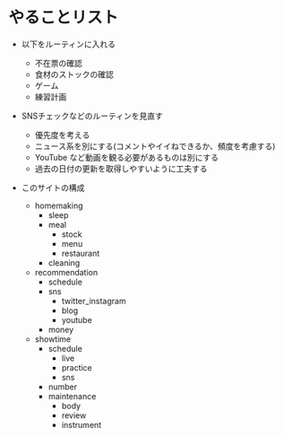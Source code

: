 # やることリスト

- 以下をルーティンに入れる
  - 不在票の確認
  - 食材のストックの確認
  - ゲーム
  - 練習計画

- SNSチェックなどのルーティンを見直す
  - 優先度を考える
  - ニュース系を別にする(コメントやイイねできるか、頻度を考慮する)
  - YouTube など動画を観る必要があるものは別にする
  - 過去の日付の更新を取得しやすいように工夫する
 
- このサイトの構成
  - homemaking
    - sleep
    - meal
      - stock
      - menu
      - restaurant
    - cleaning
  - recommendation
    - schedule
    - sns
      - twitter_instagram
      - blog
      - youtube
    - money
  - showtime
    - schedule
      - live
      - practice
      - sns
    - number
    - maintenance
      - body
      - review
      - instrument
